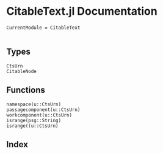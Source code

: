 # CitableText.jl Documentation
```@meta
CurrentModule = CitableText
```
```@contents
```
## Types
```@docs
CtsUrn
CitableNode
```

## Functions
```@docs
namespace(u::CtsUrn)
passagecomponent(u::CtsUrn)
workcomponent(u::CtsUrn)
isrange(psg::String)
isrange((u::CtsUrn)
```
## Index
```@index
```
